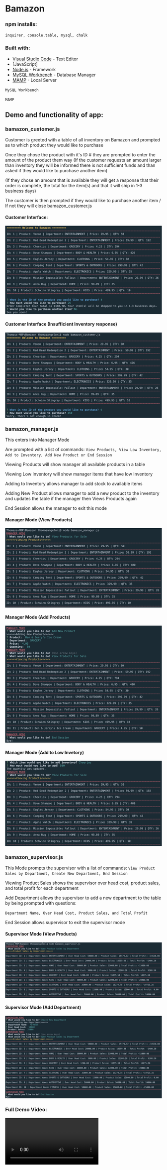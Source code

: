 # Bamazon

### npm installs:

`inquirer, console.table, mysql, chalk`

### Built with:

- [Visual Studio Code](https://code.visualstudio.com) - Text Editor
- [JavaScript]
- [Node.js](https://nodejs.org/en) - Framework
- [MySQL Workbench](https://www.mysql.com/products/workbench/) - Database Manager
- [MAMP](https://www.mamp.info/en/) - Local Server

`MySQL Workbench`

`MAMP`

## Demo and functionality of app:

### bamazon_customer.js

Customer is greeted with a table of all inventory on Bamazon and prompted as to which product they would like to purchase

Once they chose the product with it's ID # they are prompted to enter the amount of the product them way
(If the customer requests an amount larger than inventory they will be informed there is not sufficient funds and than asked if they would like to purchase another item)

(If they chose an amount that is available they will get a response that their order is complete, the total for the item(s) and that it will ship in 1-3 business days)

The customer is then prompted if they would like to purchase another item / If not they will close bamazon_customer.js

#### Customer Interface:

![customer interface](https://github.com/TJANGEL/Bamazon/blob/master/assets/customer_screenshot.png)

#### Customer Interface (Insufficient Inventory response)

![customer interface](https://github.com/TJANGEL/Bamazon/blob/master/assets/customer_insufficientstock_screenshot.png)

### bamazon_manager.js

This enters into Manager Mode

Are prompted with a list of commands: `View Products, View Low Inventory, Add to Inventory, Add New Product or End Session`

Viewing Products will show manager all available products in a table

Viewing Low Inventory will show manager items that have low Inventory

Adding to Inventory allows manager to add stock to available items

Adding New Product allows manager to add a new product to the inventory and updates the table if the manager then Views Products again

End Session allows the manager to exit this mode

#### Manager Mode (View Products)

![manager mode](https://github.com/TJANGEL/Bamazon/blob/master/assets/manager_viewproducts_screenshot.png)

#### Manager Mode (Add Products)

![manager mode](https://github.com/TJANGEL/Bamazon/blob/master/assets/manager_addproduct_screenshot.png)

#### Manager Mode (Add to Low Invetory)

![manager mode](https://github.com/TJANGEL/Bamazon/blob/master/assets/manager_addinventory_screenshot.png)

### bamazon_supervisor.js

This Mode prompts the supervisor with a list of commands: `View Product Sales by Department, Create New Department, End Session`

Viewing Product Sales shows the supervisor over head cost, product sales, and total profit for each department

Add Department allows the supervisor to add a new department to the table by being prompted with questions:

`Department Name, Over Head Cost, Product Sales, and Total Profit`

End Session allows supervisor to exit the supervisor mode

#### Supervisor Mode (View Products)

![manager mode](https://github.com/TJANGEL/Bamazon/blob/master/assets/supervisor_viewproducts_screenshot.png)

#### Supervisor Mode (Add Department)

![manager mode](https://github.com/TJANGEL/Bamazon/blob/master/assets/supervisor_addDepartment_screenshot.png)

### Full Demo Video:

![Full Video Demo](https://github.com/TJANGEL/Bamazon/blob/master/assets/bamazon_demo.mov)
